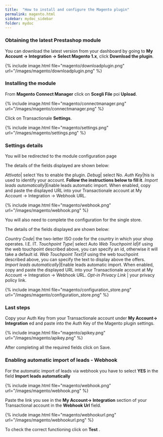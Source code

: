 ```yaml
---
title:  "How to install and configure the Magento plugin"
permalink: magento.html
sidebar: mydoc_sidebar
folder: mydoc
---
```


### Obtaining the latest Prestashop module
You can download the latest version from your dashboard by going to **My Account -> Integration -> Select Magento 1.x**, click **Download the plugin**.

{% include image.html file="magento/downloadplugin.png" url="/images/magento/downloadplugin.png" %}

### Installing the module

From **Magento Connect Manager** click on **Scegli File** poi **Upload**.

{% include image.html file="magento/connectmanager.png" url="/images/magento/connectmanager.png" %}

Click on Transactionale **Settings**.

{% include image.html file="magento/settings.png" url="/images/magento/settings.png" %}

### Settings details

You will be redirected to the module configuration page

The details of the fields displayed are shown below:

*Attivato*| select Yes to enable the plugin.
*Debug*| select No.
*Auth Key*|his is used to identify your account. **Follow the instructions below to fill it**.
*Import leads automatically*|Enable leads automatic import. When enabled, copy and paste the displayed URL into your Transactionale account at My Account -> Integration -> Webhook URL.

{% include image.html file="magento/webhook.png" url="/images/magento/webhook.png" %}

You will also need to complete the configuration for the single store.

The details of the fields displayed are shown below:

*Country Code*| the two-letter ISO code for the country in which your shop operates. I.E. IT.
*Touchpoint Type*| select Auto
*Web Touchpoint Id*|if using the web touchpoint described above, you can specify an id, otherwise it will take a default id.
*Web Touchpoint Text*|if using the web touchpoint described above, you can specify the text to display above the offers.
*Import leads automatically*|Enable leads automatic import. When enabled, copy and paste the displayed URL into your Transactionale account at My Account -> Integration -> Webhook URL.
*Opt-in Privacy Link* | your privacy policy link.

{% include image.html file="magento/configuration_store.png" url="/images/magento/configuration_store.png" %}


### Last steps

Copy your Auth Key from your Transactionale account under **My Account-> Integration** ed  and paste into the Auth Key of the Magento plugin settings.

{% include image.html file="magento/apikey.png" url="/images/magento/apikey.png" %}

After completing all the required fields click on Save.


### Enabling automatic import of leads - Webhook

For the automatic import of leads via webhook you have to select **YES** in the field **Import leads automatically**

{% include image.html file="magento/webhook.png" url="/images/magento/webhook.png" %}

Paste the link you see in the **My Account-> Integration** section of your Transactional account in the **Webhook Url** field.

{% include image.html file="magento/webhookurl.png" url="/images/magento/webhookurl.png" %}

To check the correct functioning click on **Test** .